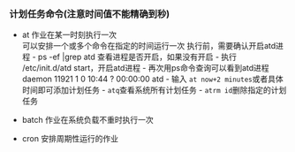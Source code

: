 ### 计划任务命令(注意时间值不能精确到秒)
- at 作业在某一时刻执行一次  
    可以安排一个或多个命令在指定的时间运行一次
    执行前，需要确认开启atd进程 
        - ps -ef |grep atd 查看进程是否开启，如果没有开启
        - 执行 /etc/init.d/atd start，开启atd进程
        - 再次用ps命令查询可以看到atd进程 daemon   11921     1  0 10:44 ?        00:00:00 atd
        - 输入 `at now+2 minutes`或者具体时间即可添加计划任务
        - `atq`查看系统所有计划任务
        - `atrm id`删除指定的计划任务

- batch 作业在系统负载不重时执行一次
- cron 安排周期性运行的作业


